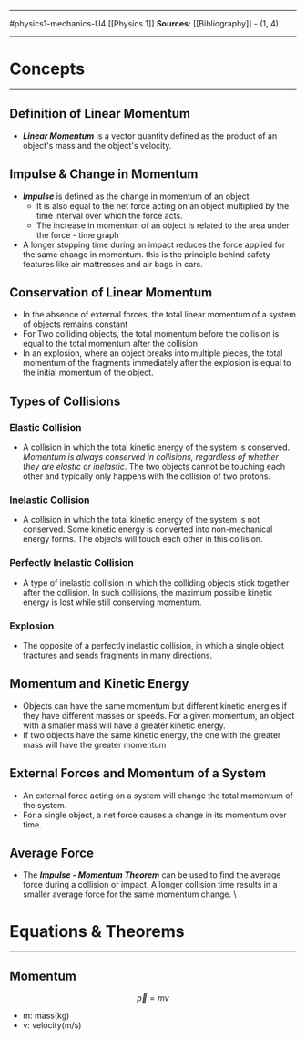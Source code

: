 ___________________
#physics1-mechanics-U4 
[[Physics 1]]
**Sources**: [[Bibliography]] - (1, 4)
_______________________
# Concepts
__________________
## Definition of Linear Momentum
- ***Linear Momentum*** is a vector quantity defined as the product of an object's mass and the object's velocity.
## Impulse & Change in Momentum
- ***Impulse*** is defined as the change in momentum of an object
	- It is also equal to the net force acting on an object multiplied by the time interval over which the force acts.
	- The increase in momentum of an object is related to the area under the force - time graph
- A longer stopping time during an impact reduces the force applied for the same change in momentum. this is the principle behind safety features like air mattresses and air bags in cars. 
## Conservation of Linear Momentum
- In the absence of external forces, the total linear momentum of a system of objects remains constant
- For Two colliding objects, the total momentum before the collision is equal to the total momentum after the collision
- In an explosion, where an object breaks into multiple pieces, the total momentum of the fragments immediately after the explosion is equal to the initial momentum of the object. 
## Types of Collisions
### Elastic Collision
- A collision in which the total kinetic energy of the system is conserved. *Momentum is always conserved in collisions, regardless of whether they are elastic or inelastic*. The two objects cannot be touching each other and typically only happens with the collision of two protons.
### Inelastic Collision
- A collision in which the total kinetic energy of the system is not conserved. Some kinetic energy is converted into non-mechanical energy forms. The objects will touch each other in this collision.
### Perfectly Inelastic Collision
- A type of inelastic collision in which the colliding objects stick together after the collision. In such collisions, the maximum possible kinetic energy is lost while still conserving momentum. 
### Explosion
- The opposite of a perfectly inelastic collision, in which a single object fractures and sends fragments in many directions. 
## Momentum and Kinetic Energy 
- Objects can have the same momentum but different kinetic energies if they have different masses or speeds. For a given momentum, an object with a smaller mass will have a greater kinetic energy. 
- If two objects have the same kinetic energy, the one with the greater mass will have the greater momentum 
## External Forces and Momentum of a System
- An external force acting on a system will change the total momentum of the system. 
- For a single object, a net force causes a change in its momentum over time. 
## Average Force
- The ***Impulse - Momentum Theorem*** can be used to find the average force during a collision or impact. A longer collision time results in a smaller average force for the same momentum change. \

# Equations & Theorems
_________________________________
## Momentum
$$
	\vec{p} = mv
$$
- m: mass(kg)
- v: velocity(m/s)
